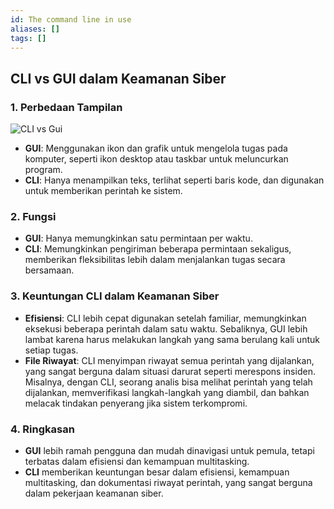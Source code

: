 ```yaml
---
id: The command line in use
aliases: []
tags: []
---
```


## CLI vs GUI dalam Keamanan Siber

### 1. **Perbedaan Tampilan**

![CLI vs Gui](https://d3c33hcgiwev3.cloudfront.net/imageAssetProxy.v1/jPiBzy6QRUC9BFKsrZSzXQ_9657c9ea0df1405aa8ba6fa1639f7bf1_Eq1sask98GT1PJWgAlVVsdoJ4BUZUA19gHHuvnwl9z5e3KfXeQ1vBp7IN8d19BsiN9mYkEWBY_x_jxXBN9NjvXa_fOEwuLWdr8JKi-Uk8ztLWl0Wm4PvLdipIryGpvtv-qMJ6WT6R2kDGXxSeF-ZJStysiZtPxlectb2JtueXryWq9cQ1Sy8YwTnUPwozg?expiry=1735084800000&hmac=3LlVre6nz3HRFD86hNpjR285N_o12wSpwHCs4NT84XI)

- **GUI**: Menggunakan ikon dan grafik untuk mengelola tugas pada komputer, seperti ikon desktop atau taskbar untuk meluncurkan program.
- **CLI**: Hanya menampilkan teks, terlihat seperti baris kode, dan digunakan untuk memberikan perintah ke sistem.

### 2. **Fungsi**

- **GUI**: Hanya memungkinkan satu permintaan per waktu.
- **CLI**: Memungkinkan pengiriman beberapa permintaan sekaligus, memberikan fleksibilitas lebih dalam menjalankan tugas secara bersamaan.

### 3. **Keuntungan CLI dalam Keamanan Siber**

- **Efisiensi**: CLI lebih cepat digunakan setelah familiar, memungkinkan eksekusi beberapa perintah dalam satu waktu. Sebaliknya, GUI lebih lambat karena harus melakukan langkah yang sama berulang kali untuk setiap tugas.
- **File Riwayat**: CLI menyimpan riwayat semua perintah yang dijalankan, yang sangat berguna dalam situasi darurat seperti merespons insiden. Misalnya, dengan CLI, seorang analis bisa melihat perintah yang telah dijalankan, memverifikasi langkah-langkah yang diambil, dan bahkan melacak tindakan penyerang jika sistem terkompromi.

### 4. **Ringkasan**

- **GUI** lebih ramah pengguna dan mudah dinavigasi untuk pemula, tetapi terbatas dalam efisiensi dan kemampuan multitasking.
- **CLI** memberikan keuntungan besar dalam efisiensi, kemampuan multitasking, dan dokumentasi riwayat perintah, yang sangat berguna dalam pekerjaan keamanan siber.
